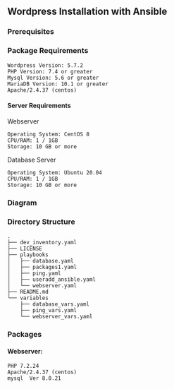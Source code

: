 ## Wordpress Installation with Ansible

### Prerequisites

### Package Requirements
```
Wordpress Version: 5.7.2
PHP Version: 7.4 or greater
Mysql Version: 5.6 or greater
MariaDB Version: 10.1 or greater
Apache/2.4.37 (centos)
```
#### Server Requirements
Webserver
```
Operating System: CentOS 8
CPU/RAM: 1 / 1GB
Storage: 10 GB or more
```

Database Server
```
Operating System: Ubuntu 20.04 
CPU/RAM: 1 / 1GB
Storage: 10 GB or more
```

### Diagram

### Directory Structure
```
.
├── dev_inventory.yaml
├── LICENSE
├── playbooks
│   ├── database.yaml
│   ├── packages1.yaml
│   ├── ping.yaml
│   ├── useradd_ansible.yaml
│   └── webserver.yaml
├── README.md
└── variables
    ├── database_vars.yaml
    ├── ping_vars.yaml
    └── webserver_vars.yaml
```

### Packages 
#### Webserver:
```
PHP 7.2.24
Apache/2.4.37 (centos)
mysql  Ver 8.0.21
```